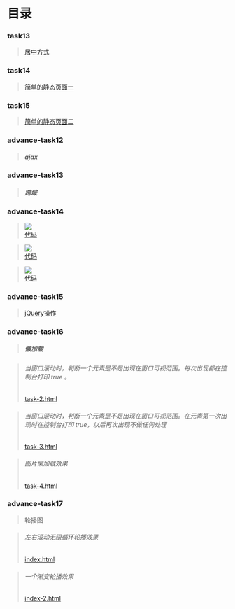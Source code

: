 # 目录

### task13  

>  [居中方式](http://htmlpreview.github.io/?https://github.com/gaozhidong/blog/blob/master/task13/task13.html)

### task14

>  [简单的静态页面一](https://htmlpreview.github.io/?https://github.com/gaozhidong/blog/blob/master/task14/index.html)    

### task15

>  [简单的静态页面二](http://htmlpreview.github.io/?https://github.com/gaozhidong/blog/blob/master/task15/index.html)    

### advance-task12
>  ##### ajax
    

### advance-task13
>  ##### 跨域


### advance-task14
>   ![](http://home.jscode.me/uploads/default/original/1X/6fa8fcceae2302be6e3edf5040fe24c44c44c77f.gif)</br>
    [代码](http://htmlpreview.github.io/?https://github.com/gaozhidong/blog/blob/master/advance-task14/demo-1/index.html)

>  ![](http://home.jscode.me/uploads/default/original/1X/40ce161fccb9c958ce39bc6caf6b142eec3a1fe8.gif)</br>
[代码](http://htmlpreview.github.io/?https://github.com/gaozhidong/blog/blob/master/advance-task14/demo-2/index.html)

>  ![](http://home.jscode.me/uploads/default/original/1X/bde2c4f39009ac2dec331e18738988e1c650157b.gif)</br>
[代码](http://htmlpreview.github.io/?https://github.com/gaozhidong/blog/blob/master/advance-task14/demo-3/index.html)

### advance-task15

>  [jQuery操作](http://htmlpreview.github.io/?https://github.com/gaozhidong/blog/blob/master/advance-task15/demo-1/index.html)

### advance-task16

>  ##### 懒加载

>  ###### 当窗口滚动时，判断一个元素是不是出现在窗口可视范围。每次出现都在控制台打印 true 。
>  [task-2.html](http://htmlpreview.github.io/?https://github.com/gaozhidong/blog/blob/master/advance-task16/task-2.html)

>  ###### 当窗口滚动时，判断一个元素是不是出现在窗口可视范围。在元素第一次出现时在控制台打印 true，以后再次出现不做任何处理
>  [task-3.html](http://htmlpreview.github.io/?https://github.com/gaozhidong/blog/blob/master/advance-task16/task-3.html)

>  ###### 图片懒加载效果
>  [task-4.html](http://htmlpreview.github.io/?https://github.com/gaozhidong/blog/blob/master/advance-task16/task-4.html)

### advance-task17
>  轮播图

>  ###### 左右滚动无限循环轮播效果
>  [index.html](http://htmlpreview.github.io/?https://github.com/gaozhidong/blog/blob/master/advance-task17/html/index.html)

>  ###### 一个渐变轮播效果
>  [index-2.html](http://htmlpreview.github.io/?https://github.com/gaozhidong/blog/blob/master/advance-task17/html/index-2.html)